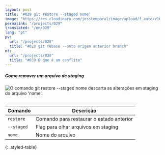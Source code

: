 ```yaml
---
layout: post
title: '#029 git restore --staged nome'
image: "https://res.cloudinary.com/jesstemporal/image/upload/f_auto/v1642878675/gitfichas/pt/029/full_q1o6up.jpg"
permalink: "/projects/029"
translated: "/en/029"
lang: "pt"
pv:
  url: "/projects/028"
  title: "#028 git rebase --onto origem anterior branch"
nt:
  url: "/projects/030"
  title: "#030 O que é um conflito"
---
```

##### Como remover um arquivo de staging

<img alt="O comando git restore --staged nome descarta as alterações em staging do arquivo 'nome'." src="https://res.cloudinary.com/jesstemporal/image/upload/v1642878675/gitfichas/pt/029/full_q1o6up.jpg"><br><br>

| Comando | Descrição |
|---------|-------------|
| `restore` | Comando para restaurar o estado anterior |
| `--staged` | Flag para olhar arquivos em staging |
| `nome` | Nome do arquivo |
{: .styled-table}
